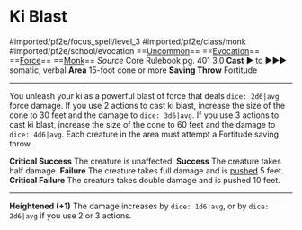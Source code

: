 # Ki Blast
#imported/pf2e/focus_spell/level_3 #imported/pf2e/class/monk #imported/pf2e/school/evocation 
==[Uncommon](uncommon.md)== ==[Evocation](evocation.md)== ==[Force](force.md)== ==[Monk](rules/traits/monk.md)==
*Source* Core Rulebook pg. 401 3.0
**Cast** ► to ►►► somatic, verbal
**Area** 15-foot cone or more
**Saving Throw** Fortitude

---
You unleash your ki as a powerful blast of force that deals `dice: 2d6|avg` force damage. If you use 2 actions to cast ki blast, increase the size of the cone to 30 feet and the damage to `dice: 3d6|avg`. If you use 3 actions to cast ki blast, increase the size of the cone to 60 feet and the damage to `dice: 4d6|avg`. Each creature in the area must attempt a Fortitude saving throw.

**Critical Success** The creature is unaffected.
**Success** The creature takes half damage.
**Failure** The creature takes full damage and is [pushed](../../../Rules/Forced%20Movement.md) 5 feet.
**Critical Failure** The creature takes double damage and is pushed 10 feet.

<hr>

**Heightened (+1)** The damage increases by `dice: 1d6|avg`, or by `dice: 2d6|avg` if you use 2 or 3 actions.